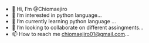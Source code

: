 - 👋 Hi, I’m @Chiomaejiro
- 👀 I’m interested in python language...
- 🌱 I’m currently learning python language ...
- 💞️ I’m looking to collaborate on different assingments...
- 📫 How to reach me chiomaejiro01@gmail.com...

<!---
Chiomaejiro/Chiomaejiro is a ✨ special ✨ repository because its `README.md` (this file) appears on your GitHub profile.
You can click the Preview link to take a look at your changes.
--->

